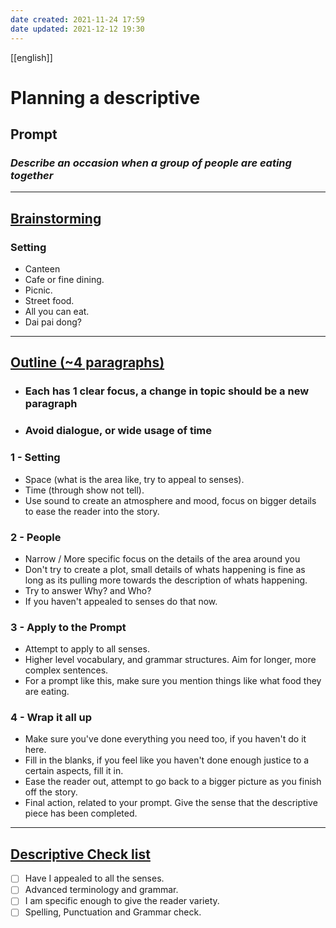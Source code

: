 ```yaml
---
date created: 2021-11-24 17:59
date updated: 2021-12-12 19:30
---
```

[[english]] 

# Planning a descriptive

## Prompt

### _**Describe an occasion when a group of people are eating together**_

---

## <ins> Brainstorming </ins>

### Setting

- Canteen
- Cafe or fine dining.
- Picnic.
- Street food.
- All you can eat.
- Dai pai dong?

---

## <ins> Outline (~4 paragraphs) </ins>

- ### Each has 1 clear focus, a change in topic should be a new paragraph

- ### Avoid dialogue, or wide usage of time

### 1 - Setting

- Space (what is the area like, try to appeal to senses).
- Time (through show not tell).
- Use sound to create an atmosphere and mood, focus on bigger details to ease the reader into the story.

### 2 - People

- Narrow / More specific focus on the details of the area around you
- Don't try to create a plot, small details of whats happening is fine as long as its pulling more towards the description of whats happening.
- Try to answer Why? and Who?
- If you haven't appealed to senses do that now.

### 3 - Apply to the Prompt

- Attempt to apply to all senses.
- Higher level vocabulary, and grammar structures. Aim for longer, more complex sentences.
- For a prompt like this, make sure you mention things like what food they are eating.

### 4 - Wrap it all up

- Make sure you've done everything you need too, if you haven't do it here.
- Fill in the blanks, if you feel like you haven't done enough justice to a certain aspects, fill it in.
- Ease the reader out, attempt to go back to a bigger picture as you finish off the story.
- Final action, related to your prompt. Give the sense that the descriptive piece has been completed.

---

## <ins> Descriptive Check list </ins>

- [ ] Have I appealed to all the senses.
- [ ] Advanced terminology and grammar.
- [ ] I am specific enough to give the reader variety.
- [ ] Spelling, Punctuation and Grammar check.
